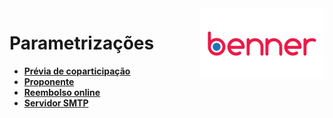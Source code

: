 <img align="right" src="../src/images/benner_rgb.png" />

# Parametrizações

* **[Prévia de coparticipação](PreviaDeCoparticipacao/readme.md)**
* **[Proponente](Proponente/readme.md)**
* **[Reembolso online](ReembolsoOnline/readme.md)**
* **[Servidor SMTP](Smtp/readme.md)**
